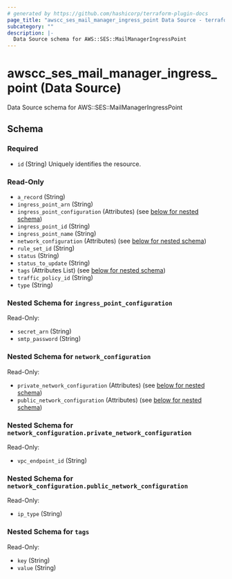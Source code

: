 ```yaml
---
# generated by https://github.com/hashicorp/terraform-plugin-docs
page_title: "awscc_ses_mail_manager_ingress_point Data Source - terraform-provider-awscc"
subcategory: ""
description: |-
  Data Source schema for AWS::SES::MailManagerIngressPoint
---
```


# awscc_ses_mail_manager_ingress_point (Data Source)

Data Source schema for AWS::SES::MailManagerIngressPoint



<!-- schema generated by tfplugindocs -->
## Schema

### Required

- `id` (String) Uniquely identifies the resource.

### Read-Only

- `a_record` (String)
- `ingress_point_arn` (String)
- `ingress_point_configuration` (Attributes) (see [below for nested schema](#nestedatt--ingress_point_configuration))
- `ingress_point_id` (String)
- `ingress_point_name` (String)
- `network_configuration` (Attributes) (see [below for nested schema](#nestedatt--network_configuration))
- `rule_set_id` (String)
- `status` (String)
- `status_to_update` (String)
- `tags` (Attributes List) (see [below for nested schema](#nestedatt--tags))
- `traffic_policy_id` (String)
- `type` (String)

<a id="nestedatt--ingress_point_configuration"></a>
### Nested Schema for `ingress_point_configuration`

Read-Only:

- `secret_arn` (String)
- `smtp_password` (String)


<a id="nestedatt--network_configuration"></a>
### Nested Schema for `network_configuration`

Read-Only:

- `private_network_configuration` (Attributes) (see [below for nested schema](#nestedatt--network_configuration--private_network_configuration))
- `public_network_configuration` (Attributes) (see [below for nested schema](#nestedatt--network_configuration--public_network_configuration))

<a id="nestedatt--network_configuration--private_network_configuration"></a>
### Nested Schema for `network_configuration.private_network_configuration`

Read-Only:

- `vpc_endpoint_id` (String)


<a id="nestedatt--network_configuration--public_network_configuration"></a>
### Nested Schema for `network_configuration.public_network_configuration`

Read-Only:

- `ip_type` (String)



<a id="nestedatt--tags"></a>
### Nested Schema for `tags`

Read-Only:

- `key` (String)
- `value` (String)
